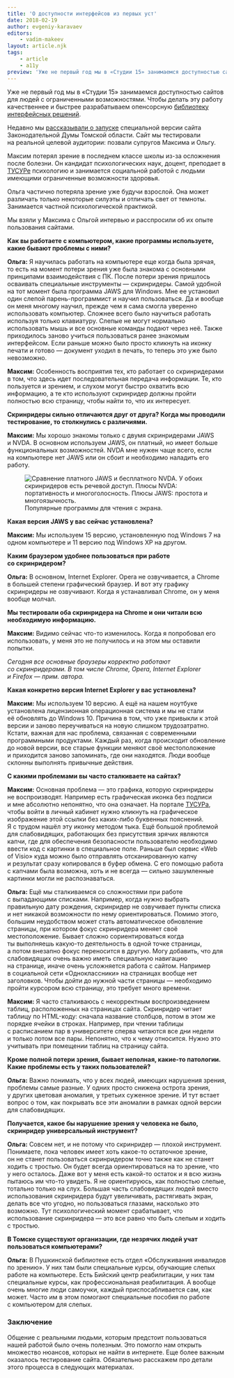 ```yaml
---
title: 'О доступности интерфейсов из первых уст'
date: 2018-02-19
author: evgeniy-karavaev
editors:
    - vadim-makeev
layout: article.njk
tags:
    - article
    - a11y
preview: 'Уже не первый год мы в «Студии 15» занимаемся доступностью сайтов для людей с ограниченными возможностями. Чтобы делать эту работу качественнее и быстрее разрабатываем опенсорсную библиотеку интерфейсных решений. Мы взяли у Максима, который потерял зрение, и у Ольги, частично потерявшей зрение, интервью и расспросили об их опыте пользования сайтами.'
---
```


Уже не первый год мы в «Студии 15» занимаемся доступностью сайтов для людей с ограниченными возможностями. Чтобы делать эту работу качественнее и быстрее разрабатываем опенсорсную [библиотеку интерфейсных решений](https://github.com/15web/web-accessibility).

Недавно мы [рассказывали о запуске](http://www.15web.ru/blog/duma_accessibility) специальной версии сайта Законодательной Думы Томской области. Сайт мы тестировали на реальной целевой аудитории: позвали супругов Максима и Ольгу.

Максим потерял зрение в последнем классе школы из-за осложнения после болезни. Он кандидат психологических наук, доцент, преподает в [ТУСУРе](https://tusur.ru/) психологию и занимается социальной работой с людьми имеющими ограниченные возможности здоровья.

Ольга частично потеряла зрение уже будучи взрослой. Она может различать только некоторые силуэты и отличать свет от темноты. Занимается частной психологической практикой.

Мы взяли у Максима с Ольгой интервью и расспросили об их опыте пользования сайтами.

**Как вы работаете с компьютером, какие программы используете, какие бывают проблемы с ними?**

**Ольга:** Я научилась работать на компьютере еще когда была зрячая, то есть на момент потери зрения уже была знакома с основными принципами взаимодействия с ПК. После потери зрения пришлось осваивать специальные инструменты — скринридеры. Самой удобной на тот момент была программа JAWS для Windows. Мне ее установил один слепой парень-программист и научил пользоваться. Да и вообще он меня многому научил, прежде чем я сама смогла уверенно использовать компьютер. Сложнее всего было научиться работать используя только клавиатуру. Слепые не могут нормально использовать мышь и все основные команды подают через неё. Также приходилось заново учиться пользоваться ранее знакомым интерфейсом. Если раньше можно было просто кликнуть на иконку печати и готово — документ уходил в печать, то теперь это уже было невозможно.

**Максим:** Особенность восприятия тех, кто работает со скринридерами в том, что здесь идет последовательная передача информации. Те, кто пользуется и зрением, и слухом могут быстро охватить всю информацию, а те кто используют скринридер должны пройти полностью всю страницу, чтобы найти то, что их интересует.

**Скринридеры сильно отличаются друг от друга? Когда мы проводили тестирование, то столкнулись с различиями.**

**Максим:** Мы хорошо знакомы только с двумя скринридерами JAWS и NVDA. В основном используем JAWS, он платный, но имеет больше функциональных возможностей. NVDA мне нужен чаще всего, если на компьютере нет JAWS или он сбоит и необходимо наладить его работу.

<figure>
    <img src="images/screen-readers.jpg" alt="Сравнение платного JAWS и бесплатного NVDA. У обоих скринридеров есть речевой доступ. Плюсы NVDA: портативность и многоголосность. Плюсы JAWS: простота и многоязычность.">
    <figcaption>Популярные программы для чтения с экрана.</figcaption>
</figure>

**Какая версия JAWS у вас сейчас установлена?**

**Максим:** Мы используем 15 версию, установленную под Windows 7 на одном компьютере и 11 версию под Windows XP на другом.

**Каким браузером удобнее пользоваться при работе со скринридером?**

**Ольга:** В основном, Internet Explorer. Opera не озвучивается, а Chrome в большей степени графический браузер. И вот эту графику скринридеры не озвучивают. Когда я устанавливал Chrome, он у меня вообще молчал.

**Мы тестировали оба скринридера на Chrome и они читали всю необходимую информацию.**

**Максим:** Видимо сейчас что-то изменилось. Когда я попробовал его использовать, у меня это не получилось и на этом мы оставили попытки.

_Сегодня все основные браузеры корректно работают со скринридерами. В том числе Chrome, Opera, Internet Explorer и Firefox — прим. автора._

**Какая конкретно версия Internet Explorer у вас установлена?**

**Максим:** Мы используем 10 версию. А ещё на нашем ноутбуке установлена лицензионная операционная система и мы не стали её обновлять до Windows 10. Причина в том, что уже привыкли к этой версии и заново переучиваться на новую слишком трудозатратно. Кстати, важная для нас проблема, связанная с современными программными продуктами. Каждый раз, когда происходит обновление до новой версии, все старые функции меняют своё местоположение и приходится заново запоминать, где они находятся. Люди вообще склонны выполнять привычные действия.

**С какими проблемами вы часто сталкиваете на сайтах?**

**Максим:** Основная проблема — это графика, которую скринридеры не воспроизводят. Например есть графическая иконка без подписи и мне абсолютно непонятно, что она означает. На портале [ТУСУРа](https://tusur.ru/), чтобы войти в личный кабинет нужно кликнуть на графическое изображение этой ссылки без каких-либо буквенных пояснений. Я с трудом нашёл эту иконку методом тыка. Ещё большой проблемой для слабовидящих, работающих без присутствия зрячих являются капчи, где для обеспечения безопасности пользователю необходимо ввести код с картинки в специальное поле. Раньше был сервис «Web of Visio» куда можно было отправлять отсканированную капчу и результат сразу копировался в буфер обмена. С его помощью работа с капчами была возможна, хоть и не всегда — сильно зашумленные картинки могли не распознаваться.

**Ольга:** Ещё мы сталкиваемся со сложностями при работе с выпадающими списками. Например, когда нужно выбрать правильную дату рождения, скринридер не озвучивает пункты списка и нет никакой возможности по нему ориентироваться. Помимо этого, большим неудобством может стать автоматическое обновление страницы, при котором фокус скринридера меняет своё местоположение. Бывает сложно сориентироваться когда ты выполняешь какую-то деятельность в одной точке страницы, а потом внезапно фокус переносится в другую. Могу добавить, что для слабовидящих очень важно иметь специальную навигацию на странице, иначе очень усложняется работа с сайтом. Например в социальной сети «Одноклассники» на страницах вообще нет заголовков. Чтобы дойти до нужной части страницы — необходимо пройти курсором всю страницу, это требует много времени.

**Максим:** Я часто сталкиваюсь с некорректным воспроизведением таблиц, расположенных на страницах сайта. Скринридер читает таблицу по HTML-коду: сначала название столбцов, потом в этом же порядке ячейки в строках. Например, при чтении таблицы с расписанием пар в университете сперва читаются все дни недели и только потом все пары. Непонятно, что к чему относится. Нужно это учитывать при помещении таблиц на страницу сайта.

**Кроме полной потери зрения, бывает неполная, какие-то патологии. Какие проблемы есть у таких пользователей?**

**Ольга:** Важно понимать, что у всех людей, имеющих нарушения зрения, проблемы самые разные. У одних просто снижена острота зрения, у других цветовая аномалия, у третьих суженное зрение. И тут встает вопрос о том, как покрывать все эти аномалии в рамках одной версии для слабовидящих.

**Получается, какое бы нарушение зрения у человека не было, скринридер универсальный инструмент?**

**Ольга:** Совсем нет, и не потому что скринридер — плохой инструмент. Понимаете, пока человек имеет хоть какое-то остаточное зрение, он не станет пользоваться скринридером точно также как не станет ходить с тростью. Он будет всегда ориентироваться на то зрение, что у него осталось. Даже вот у меня есть какой-то остаток и я всю жизнь пытаюсь им что-то увидеть. Я не ориентируюсь, как полностью слепые, тотально только на слух. Большая часть слабовидящих людей вместо использования скринридера будут увеличивать, растягивать экран, делать все что угодно, но пользоваться глазами, насколько это возможно. Тут психологический момент срабатывает, что использование скринридера — это все равно что быть слепым и ходить с тростью.

**В Томске существуют организации, где незрячих людей учат пользоваться компьютерами?**

**Ольга:** В Пушкинской библиотеке есть отдел «Обслуживания инвалидов по зрению». У них там были специальные курсы, обучающие слепых работе на компьютере. Есть Бийский центр реабилитации, у них там специальные курсы, как профессиональная реабилитация. А вообще очень многие люди самоучки, каждый приспосабливается сам, как может. Часто им в этом помогают специальные пособия по работе с компьютером для слепых.

### **Заключение**

Общение с реальными людьми, которым предстоит пользоваться нашей работой было очень полезным. Это помогло нам открыть множество нюансов, которых не найти в интернете. Еще более важным оказалось тестирование сайта. Обязательно расскажем про детали этого процесса в следующих материалах.
